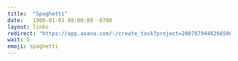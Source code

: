 ```yaml
---
title:  "Spaghetti"
date:   1900-01-01 08:00:00 -0700
layout: links
redirect: "https://app.asana.com/-/create_task?project=200787944626650&name=spaghetti&description=Added%20from%20shortlink"
wait: 5
emoji: spaghetti
---
```



